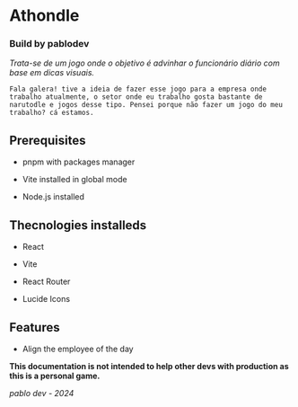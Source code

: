 # Athondle
### Build by pablodev

*Trata-se de um jogo onde o objetivo é advinhar o funcionário diário com base em dicas visuais.*

``Fala galera! tive a ideia de fazer esse jogo para a empresa onde trabalho atualmente, o setor onde eu trabalho gosta bastante de narutodle e jogos desse tipo. Pensei porque não fazer um jogo do meu trabalho? cá estamos.``

## Prerequisites

- pnpm with packages manager

- Vite installed in global mode

- Node.js installed

## Thecnologies installeds

- React

- Vite

- React Router

- Lucide Icons

## Features

- Align the employee of the day

**This documentation is not intended to help other devs with production as this is a personal game.**

*pablo dev - 2024*

